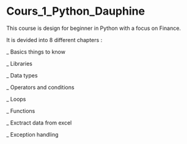 # Cours_1_Python_Dauphine

This course is design for beginner in Python with a focus on Finance.


It is devided into 8 different chapters : 


_ Basics things to know 


_ Libraries


_ Data types


_ Operators and conditions


_ Loops


_ Functions


_ Exctract data from excel


_ Exception handling 

